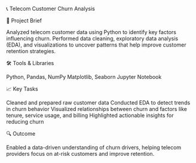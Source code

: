 📞 Telecom Customer Churn Analysis

📌 Project Brief

Analyzed telecom customer data using Python to identify key factors influencing churn. Performed data cleaning, exploratory data analysis (EDA), and visualizations to uncover patterns that help improve customer retention strategies.

🛠️ Tools & Libraries

Python, Pandas, NumPy
Matplotlib, Seaborn
Jupyter Notebook

📈 Key Tasks

Cleaned and prepared raw customer data
Conducted EDA to detect trends in churn behavior
Visualized relationships between churn and factors like tenure, service usage, and billing
Highlighted actionable insights for reducing churn

🔍 Outcome

Enabled a data-driven understanding of churn drivers, helping telecom providers focus on at-risk customers and improve retention.

